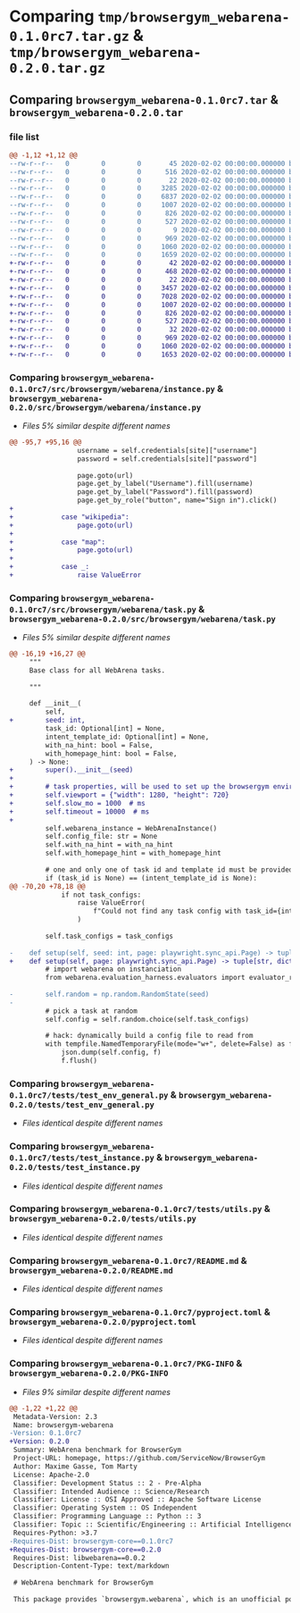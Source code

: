 # Comparing `tmp/browsergym_webarena-0.1.0rc7.tar.gz` & `tmp/browsergym_webarena-0.2.0.tar.gz`

## Comparing `browsergym_webarena-0.1.0rc7.tar` & `browsergym_webarena-0.2.0.tar`

### file list

```diff
@@ -1,12 +1,12 @@
--rw-r--r--   0        0        0       45 2020-02-02 00:00:00.000000 browsergym_webarena-0.1.0rc7/requirements.txt
--rw-r--r--   0        0        0      516 2020-02-02 00:00:00.000000 browsergym_webarena-0.1.0rc7/src/browsergym/webarena/__init__.py
--rw-r--r--   0        0        0       22 2020-02-02 00:00:00.000000 browsergym_webarena-0.1.0rc7/src/browsergym/webarena/config.py
--rw-r--r--   0        0        0     3285 2020-02-02 00:00:00.000000 browsergym_webarena-0.1.0rc7/src/browsergym/webarena/instance.py
--rw-r--r--   0        0        0     6837 2020-02-02 00:00:00.000000 browsergym_webarena-0.1.0rc7/src/browsergym/webarena/task.py
--rw-r--r--   0        0        0     1007 2020-02-02 00:00:00.000000 browsergym_webarena-0.1.0rc7/tests/test_env_general.py
--rw-r--r--   0        0        0      826 2020-02-02 00:00:00.000000 browsergym_webarena-0.1.0rc7/tests/test_instance.py
--rw-r--r--   0        0        0      527 2020-02-02 00:00:00.000000 browsergym_webarena-0.1.0rc7/tests/utils.py
--rw-r--r--   0        0        0        9 2020-02-02 00:00:00.000000 browsergym_webarena-0.1.0rc7/.gitignore
--rw-r--r--   0        0        0      969 2020-02-02 00:00:00.000000 browsergym_webarena-0.1.0rc7/README.md
--rw-r--r--   0        0        0     1060 2020-02-02 00:00:00.000000 browsergym_webarena-0.1.0rc7/pyproject.toml
--rw-r--r--   0        0        0     1659 2020-02-02 00:00:00.000000 browsergym_webarena-0.1.0rc7/PKG-INFO
+-rw-r--r--   0        0        0       42 2020-02-02 00:00:00.000000 browsergym_webarena-0.2.0/requirements.txt
+-rw-r--r--   0        0        0      468 2020-02-02 00:00:00.000000 browsergym_webarena-0.2.0/src/browsergym/webarena/__init__.py
+-rw-r--r--   0        0        0       22 2020-02-02 00:00:00.000000 browsergym_webarena-0.2.0/src/browsergym/webarena/config.py
+-rw-r--r--   0        0        0     3457 2020-02-02 00:00:00.000000 browsergym_webarena-0.2.0/src/browsergym/webarena/instance.py
+-rw-r--r--   0        0        0     7028 2020-02-02 00:00:00.000000 browsergym_webarena-0.2.0/src/browsergym/webarena/task.py
+-rw-r--r--   0        0        0     1007 2020-02-02 00:00:00.000000 browsergym_webarena-0.2.0/tests/test_env_general.py
+-rw-r--r--   0        0        0      826 2020-02-02 00:00:00.000000 browsergym_webarena-0.2.0/tests/test_instance.py
+-rw-r--r--   0        0        0      527 2020-02-02 00:00:00.000000 browsergym_webarena-0.2.0/tests/utils.py
+-rw-r--r--   0        0        0       32 2020-02-02 00:00:00.000000 browsergym_webarena-0.2.0/.gitignore
+-rw-r--r--   0        0        0      969 2020-02-02 00:00:00.000000 browsergym_webarena-0.2.0/README.md
+-rw-r--r--   0        0        0     1060 2020-02-02 00:00:00.000000 browsergym_webarena-0.2.0/pyproject.toml
+-rw-r--r--   0        0        0     1653 2020-02-02 00:00:00.000000 browsergym_webarena-0.2.0/PKG-INFO
```

### Comparing `browsergym_webarena-0.1.0rc7/src/browsergym/webarena/instance.py` & `browsergym_webarena-0.2.0/src/browsergym/webarena/instance.py`

 * *Files 5% similar despite different names*

```diff
@@ -95,7 +95,16 @@
                 username = self.credentials[site]["username"]
                 password = self.credentials[site]["password"]
 
                 page.goto(url)
                 page.get_by_label("Username").fill(username)
                 page.get_by_label("Password").fill(password)
                 page.get_by_role("button", name="Sign in").click()
+
+            case "wikipedia":
+                page.goto(url)
+
+            case "map":
+                page.goto(url)
+
+            case _:
+                raise ValueError
```

### Comparing `browsergym_webarena-0.1.0rc7/src/browsergym/webarena/task.py` & `browsergym_webarena-0.2.0/src/browsergym/webarena/task.py`

 * *Files 5% similar despite different names*

```diff
@@ -16,19 +16,27 @@
     """
     Base class for all WebArena tasks.
 
     """
 
     def __init__(
         self,
+        seed: int,
         task_id: Optional[int] = None,
         intent_template_id: Optional[int] = None,
         with_na_hint: bool = False,
         with_homepage_hint: bool = False,
     ) -> None:
+        super().__init__(seed)
+
+        # task properties, will be used to set up the browsergym environment
+        self.viewport = {"width": 1280, "height": 720}
+        self.slow_mo = 1000  # ms
+        self.timeout = 10000  # ms
+
         self.webarena_instance = WebArenaInstance()
         self.config_file: str = None
         self.with_na_hint = with_na_hint
         self.with_homepage_hint = with_homepage_hint
 
         # one and only one of task id and template id must be provided
         if (task_id is None) == (intent_template_id is None):
@@ -70,20 +78,18 @@
             if not task_configs:
                 raise ValueError(
                     f"Could not find any task config with task_id={intent_template_id}."
                 )
 
         self.task_configs = task_configs
 
-    def setup(self, seed: int, page: playwright.sync_api.Page) -> tuple[str, dict]:
+    def setup(self, page: playwright.sync_api.Page) -> tuple[str, dict]:
         # import webarena on instanciation
         from webarena.evaluation_harness.evaluators import evaluator_router
 
-        self.random = np.random.RandomState(seed)
-
         # pick a task at random
         self.config = self.random.choice(self.task_configs)
 
         # hack: dynamically build a config file to read from
         with tempfile.NamedTemporaryFile(mode="w+", delete=False) as f:
             json.dump(self.config, f)
             f.flush()
```

### Comparing `browsergym_webarena-0.1.0rc7/tests/test_env_general.py` & `browsergym_webarena-0.2.0/tests/test_env_general.py`

 * *Files identical despite different names*

### Comparing `browsergym_webarena-0.1.0rc7/tests/test_instance.py` & `browsergym_webarena-0.2.0/tests/test_instance.py`

 * *Files identical despite different names*

### Comparing `browsergym_webarena-0.1.0rc7/tests/utils.py` & `browsergym_webarena-0.2.0/tests/utils.py`

 * *Files identical despite different names*

### Comparing `browsergym_webarena-0.1.0rc7/README.md` & `browsergym_webarena-0.2.0/README.md`

 * *Files identical despite different names*

### Comparing `browsergym_webarena-0.1.0rc7/pyproject.toml` & `browsergym_webarena-0.2.0/pyproject.toml`

 * *Files identical despite different names*

### Comparing `browsergym_webarena-0.1.0rc7/PKG-INFO` & `browsergym_webarena-0.2.0/PKG-INFO`

 * *Files 9% similar despite different names*

```diff
@@ -1,22 +1,22 @@
 Metadata-Version: 2.3
 Name: browsergym-webarena
-Version: 0.1.0rc7
+Version: 0.2.0
 Summary: WebArena benchmark for BrowserGym
 Project-URL: homepage, https://github.com/ServiceNow/BrowserGym
 Author: Maxime Gasse, Tom Marty
 License: Apache-2.0
 Classifier: Development Status :: 2 - Pre-Alpha
 Classifier: Intended Audience :: Science/Research
 Classifier: License :: OSI Approved :: Apache Software License
 Classifier: Operating System :: OS Independent
 Classifier: Programming Language :: Python :: 3
 Classifier: Topic :: Scientific/Engineering :: Artificial Intelligence
 Requires-Python: >3.7
-Requires-Dist: browsergym-core==0.1.0rc7
+Requires-Dist: browsergym-core==0.2.0
 Requires-Dist: libwebarena==0.0.2
 Description-Content-Type: text/markdown
 
 # WebArena benchmark for BrowserGym
 
 This package provides `browsergym.webarena`, which is an unofficial port of the [WebArena](https://webarena.dev/) benchmark for BrowserGym.
```

